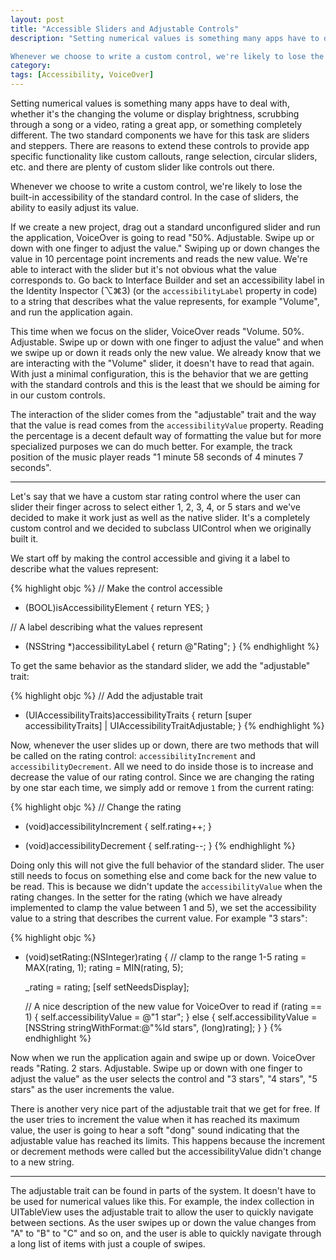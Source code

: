 ```yaml
---
layout: post
title: "Accessible Sliders and Adjustable Controls"
description: "Setting numerical values is something many apps have to deal with, whether it's the changing the volume or display brightness, scrubbing through a song or a video, rating a great app, or something completely different. The two standard components we have for this task are sliders and steppers. There are reasons to extend these controls to provide app specific functionality like custom callouts, range selection, circular sliders, etc. and there are plenty of custom slider like controls out there. 

Whenever we choose to write a custom control, we're likely to lose the built-in accessibility of the standard control. In the case of sliders, the ability to easily adjust its value. "
category: 
tags: [Accessibility, VoiceOver] 
---
```


Setting numerical values is something many apps have to deal with, whether it's the changing the volume or display brightness, scrubbing through a song or a video, rating a great app, or something completely different. The two standard components we have for this task are sliders and steppers. There are reasons to extend these controls to provide app specific functionality like custom callouts, range selection, circular sliders, etc. and there are plenty of custom slider like controls out there. 

Whenever we choose to write a custom control, we're likely to lose the built-in accessibility of the standard control. In the case of sliders, the ability to easily adjust its value. 

If we create a new project, drag out a standard unconfigured slider and run the application, VoiceOver is going to read "50%. Adjustable. Swipe up or down with one finger to adjust the value." Swiping up or down changes the value in 10 percentage point increments and reads the new value. We're able to interact with the slider but it's not obvious what the value corresponds to. Go back to Interface Builder and set an accessibility label in the Identity Inspector (⌥⌘3) (or the `accessibilityLabel` property in code) to a string that describes what the value represents, for example "Volume", and run the application again. 

This time when we focus on the slider, VoiceOver reads "Volume. 50%. Adjustable. Swipe up or down with one finger to adjust the value" and when we swipe up or down it reads only the new value. We already know that we are interacting with the "Volume" slider, it doesn't have to read that again. With just a minimal configuration, this is the behavior that we are getting with the standard controls and this is the least that we should be aiming for in our custom controls.

The interaction of the slider comes from the "adjustable" trait and the way that the value is read comes from the `accessibilityValue` property. Reading the percentage is a decent default way of formatting the value but for more specialized purposes we can do much better. For example, the track position of the music player reads "1 minute 58 seconds of 4 minutes 7 seconds".

---

Let's say that we have a custom star rating control where the user can slider their finger across to select either 1, 2, 3, 4, or 5 stars and we've decided to make it work just as well as the native slider. It's a completely custom control and we decided to subclass UIControl when we originally built it.

We start off by making the control accessible and giving it a label to describe what the values represent:

{% highlight objc %}
// Make the control accessible
- (BOOL)isAccessibilityElement
{
    return YES;
}

// A label describing what the values represent
- (NSString *)accessibilityLabel
{
    return @"Rating";
}
{% endhighlight %}

To get the same behavior as the standard slider, we add the "adjustable" trait:

{% highlight objc %}
// Add the adjustable trait
- (UIAccessibilityTraits)accessibilityTraits
{
    return [super accessibilityTraits] | UIAccessibilityTraitAdjustable;
}
{% endhighlight %}
	
Now, whenever the user slides up or down, there are two methods that will be called on the rating control: `accessibilityIncrement` and `accessibilityDecrement`. All we need to do inside those is to increase and decrease the value of our rating control. Since we are changing the rating by one star each time, we simply add or remove `1` from the current rating:

{% highlight objc %}
// Change the rating
- (void)accessibilityIncrement
{
    self.rating++;
}

- (void)accessibilityDecrement
{
    self.rating--;
}
{% endhighlight %}

Doing only this will not give the full behavior of the standard slider. The user still needs to focus on something else and come back for the new value to be read. This is because we didn't update the `accessibilityValue` when the rating changes. In the setter for the rating (which we have already implemented to clamp the value between 1 and 5), we set the accessibility value to a string that describes the current value. For example "3 stars":

{% highlight objc %}
- (void)setRating:(NSInteger)rating
{
    // clamp to the range 1-5
    rating = MAX(rating, 1);
    rating = MIN(rating, 5);
    
    _rating = rating;
    [self setNeedsDisplay];
    
    // A nice description of the new value for VoiceOver to read
    if (rating == 1) {
        self.accessibilityValue = @"1 star";
    } else {
        self.accessibilityValue = 
          [NSString stringWithFormat:@"%ld stars", (long)rating];
    }
}
{% endhighlight %}
	
Now when we run the application again and swipe up or down. VoiceOver reads "Rating. 2 stars. Adjustable. Swipe up or down with one finger to adjust the value" as the user selects the control and  "3 stars", "4 stars", "5 stars" as the user increments the value.

There is another very nice part of the adjustable trait that we get for free. If the user tries to increment the value when it has reached its maximum value, the user is going to hear a soft "dong" sound indicating that the adjustable value has reached its limits. This happens because the increment or decrement methods were called but the accessibilityValue didn't change to a new string.

---

The adjustable trait can be found in parts of the system. It doesn't have to be used for numerical values like this. For example, the index collection in UITableView uses the adjustable trait to allow the user to quickly navigate between sections. As the user swipes up or down the value changes from "A" to "B" to "C" and so on, and the user is able to quickly navigate through a long list of items with just a couple of swipes. 
